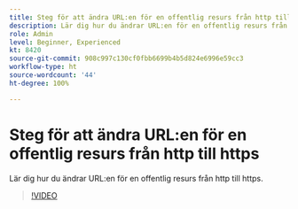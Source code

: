 ```yaml
---
title: Steg för att ändra URL:en för en offentlig resurs från http till https
description: Lär dig hur du ändrar URL:en för en offentlig resurs från http till https.
role: Admin
level: Beginner, Experienced
kt: 8420
source-git-commit: 908c997c130cf0fbb6699b4b5d824e6996e59cc3
workflow-type: ht
source-wordcount: '44'
ht-degree: 100%

---
```



# Steg för att ändra URL:en för en offentlig resurs från http till https

Lär dig hur du ändrar URL:en för en offentlig resurs från http till https.

>[!VIDEO](https://video.tv.adobe.com/v/335973?quality=12)

